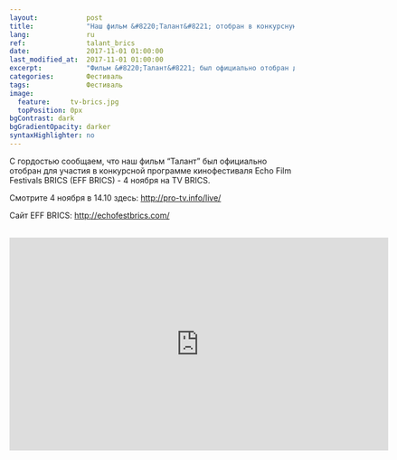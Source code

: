 ```yaml
---
layout:            post
title:             "Наш фильм &#8220;Талант&#8221; отобран в конкурсную программу EEF BRICS"
lang:              ru
ref:               talant_brics
date:              2017-11-01 01:00:00
last_modified_at:  2017-11-01 01:00:00
excerpt:           "Фильм &#8220;Талант&#8221; был официально отобран для участия в Echo Film Festivals BRICS (EFF BRICS)"
categories:        Фестиваль
tags:              Фестиваль
image:
  feature:     tv-brics.jpg
  topPosition: 0px
bgContrast: dark
bgGradientOpacity: darker
syntaxHighlighter: no
---
```

С гордостью сообщаем, что наш фильм &#8220;Талант&#8221; был официально отобран для участия в конкурсной программе
кинофестиваля Echo Film Festivals BRICS (EFF BRICS) - 4 ноября на TV BRICS.

Смотрите 4 ноября в 14.10 здесь: <a href="http://pro-tv.info/live/">http://pro-tv.info/live/</a>

Сайт EFF BRICS: <a href="http://echofestbrics.com/">http://echofestbrics.com/</a>

<br/>

<iframe width="670" height="377" src="https://www.youtube.com/embed/-vlHTujdgTM" frameborder="0" allowfullscreen> </iframe>
